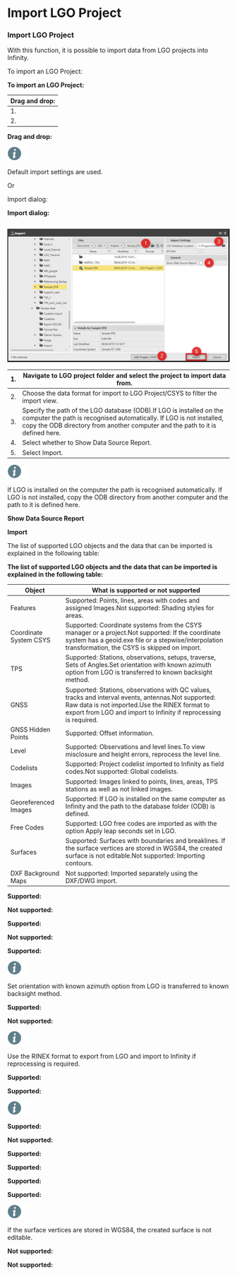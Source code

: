 # Import LGO Project

### Import LGO Project

With this function, it is possible to import data from LGO projects into Infinity.

To import an LGO Project:

**To import an LGO Project:**

| Drag and drop: |
| --- |
| 1. | Navigate to the LGO project folder in Windows File Explorer or similar. |
| 2. | Select, then drag the LGO project folder and drop it into Infinity. |

**Drag and drop:**

![Image](./data/icons/note.gif)

Default import settings are used.

Or

Import dialog:

**Import dialog:**

|  |  |
| --- | --- |

![Image](graphics/01006219.jpg)

| 1. | Navigate to LGO project folder and select the project to import data from. |
| --- | --- |
| 2. | Choose the data format for import to LGO Project/CSYS to filter the import view. |
| 3. | Specify the path of the LGO database (ODB).If LGO is installed on the computer the path is recognised automatically. If LGO is not installed, copy the ODB directory from another computer and the path to it is defined here. |
| 4. | Select whether to Show Data Source Report. |
| 5. | Select Import. |

![Image](./data/icons/note.gif)

If LGO is installed on the computer the path is recognised automatically. If LGO is not installed, copy the ODB directory from another computer and the path to it is defined here.

**Show Data Source Report**

**Import**

The list of supported LGO objects and the data that can be imported is explained in the following table:

**The list of supported LGO objects and the data that can be imported is explained in the following table:**

| Object | What is supported or not supported |
| --- | --- |
| Features | Supported: Points, lines, areas with codes and assigned Images.Not supported: Shading styles for areas. |
| Coordinate System CSYS | Supported: Coordinate systems from the CSYS manager or a project.Not supported: If the coordinate system has a geoid.exe file or a stepwise/interpolation transformation, the CSYS is skipped on import. |
| TPS | Supported: Stations, observations, setups, traverse, Sets of Angles.Set orientation with known azimuth option from LGO is transferred to known backsight method. |
| GNSS | Supported: Stations, observations with QC values, tracks and interval events, antennas.Not supported: Raw data is not imported.Use the RINEX format to export from LGO and import to Infinity if reprocessing is required. |
| GNSS Hidden Points | Supported: Offset information. |
| Level | Supported: Observations and level lines.To view misclosure and height errors, reprocess the level line. |
| Codelists | Supported: Project codelist imported to Infinity as field codes.Not supported: Global codelists. |
| Images | Supported: Images linked to points, lines, areas, TPS stations as well as not linked images. |
| Georeferenced Images | Supported: If LGO is installed on the same computer as Infinity and the path to the database folder (ODB) is defined. |
| Free Codes | Supported: LGO free codes are imported as with the option Apply leap seconds set in LGO. |
| Surfaces | Supported: Surfaces with boundaries and breaklines. If the surface vertices are stored in WGS84, the created surface is not editable.Not supported: Importing contours. |
| DXF Background Maps | Not supported: Imported separately using the DXF/DWG import. |

**Supported:**

**Not supported:**

**Supported:**

**Not supported:**

**Supported:**

![Image](./data/icons/note.gif)

Set orientation with known azimuth option from LGO is transferred to known backsight method.

**Supported:**

**Not supported:**

![Image](./data/icons/note.gif)

Use the RINEX format to export from LGO and import to Infinity if reprocessing is required.

**Supported:**

**Supported:**

![Image](./data/icons/note.gif)

**Supported:**

**Not supported:**

**Supported:**

**Supported:**

**Supported:**

**Supported:**

![Image](./data/icons/note.gif)

If the surface vertices are stored in WGS84, the created surface is not editable.

**Not supported:**

**Not supported:**

